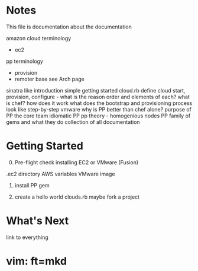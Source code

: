 Notes
=====

This file is documentation about the documentation

amazon cloud terminology
  * ec2

pp terminology
  * provision
  * remoter base
see Arch page

sinatra like introduction
simple getting started cloud.rb
define cloud start, provision, configure - what is the reason order and elements of each?
what is chef? how does it work
what does the bootstrap and provisioning process look like
step-by-step vmware
why is PP better than chef alone?
purpose of PP
the core team
idiomatic PP
pp theory - homogenious nodes
PP family of gems and what they do
collection of all documentation


Getting Started
===============

0. Pre-flight check
  installing EC2 or VMware (Fusion)

  .ec2 directory AWS variables
  VMware image

1. install PP gem

2. create a hello world clouds.rb 
  maybe fork a project


What's Next
===========
link to everything


# vim: ft=mkd
